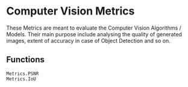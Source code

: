 # Computer Vision Metrics

These Metrics are meant to evaluate the Computer Vision Algorithms / Models. Their main purpose include analysing the quality of generated images, extent of accuracy in case of Object Detection and so on.

## Functions 

```@docs
Metrics.PSNR
Metrics.IoU
```
